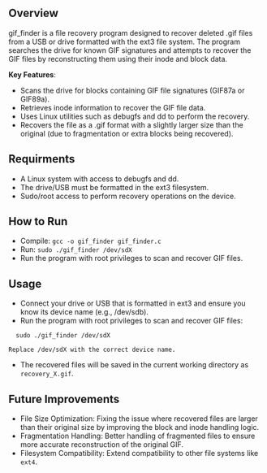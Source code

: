 ## Overview
gif_finder is a file recovery program designed to recover deleted .gif files from a USB or drive formatted with the ext3 file system. The program searches the drive for known GIF signatures and attempts to recover the GIF files by reconstructing them using their inode and block data.

**Key Features**:
 - Scans the drive for blocks containing GIF file signatures (GIF87a or GIF89a).
 - Retrieves inode information to recover the GIF file data.
 - Uses Linux utilities such as debugfs and dd to perform the recovery.
 - Recovers the file as a .gif format with a slightly larger size than the original (due to fragmentation or extra blocks being recovered).

## Requirments
 - A Linux system with access to debugfs and dd.
 - The drive/USB must be formatted in the ext3 filesystem.
 - Sudo/root access to perform recovery operations on the device.

## How to Run
 - Compile: `gcc -o gif_finder gif_finder.c`
 - Run: `sudo ./gif_finder /dev/sdX`
 - Run the program with root privileges to scan and recover GIF files.

## Usage
- Connect your drive or USB that is formatted in ext3 and ensure you know its device name (e.g., /dev/sdb).
- Run the program with root privileges to scan and recover GIF files:
```
  sudo ./gif_finder /dev/sdX
```
    Replace /dev/sdX with the correct device name.
 - The recovered files will be saved in the current working directory as `recovery_X.gif`.

## Future Improvements
 - File Size Optimization: Fixing the issue where recovered files are larger than their original size by improving the block and inode handling logic.
 - Fragmentation Handling: Better handling of fragmented files to ensure more accurate reconstruction of the original GIF.
 - Filesystem Compatibility: Extend compatibility to other file systems like `ext4`.
